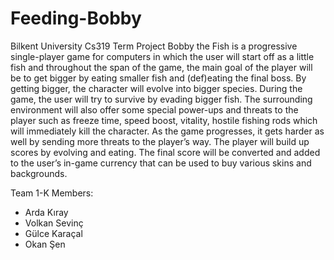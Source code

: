 # Feeding-Bobby
Bilkent University Cs319 Term Project
Bobby the Fish is a progressive single-player game for computers in which the user will start off as a little fish and throughout the span of the game, the main goal of the player will be to get bigger by eating smaller fish and (def)eating the final boss. By getting bigger, the character will evolve into bigger species. During the game, the user will try to survive by evading bigger fish. The surrounding environment will also offer some special power-ups and threats to the player such as freeze time, speed boost, vitality, hostile fishing rods which will immediately kill the character. As the game progresses, it gets harder as well by sending more threats to the player’s way. The player will build up scores by evolving and eating. The final score will be converted and added to the user’s in-game currency that can be used to buy various skins and backgrounds.

Team 1-K Members:
- Arda Kıray
- Volkan Sevinç
- Gülce Karaçal
- Okan Şen
